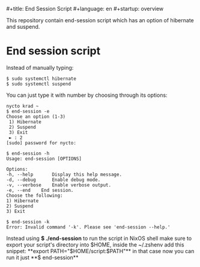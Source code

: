 #+title: End Session Script
#+language: en
#+startup: overview

This repository contain end-session script which has an option of hibernate and suspend. 

# End session script
Instead of manually typing:
```shell
$ sudo systemctl hibernate
$ sudo systemctl suspend
```
You can just type it with number by choosing through its options:
```
nycto krad ~ 
$ end-session -e
Choose an option (1-3) 
 1) Hibernate
 2) Suspend
 3) Exit
 ► : 2
[sudo] password for nycto: 

$ end-session -h
Usage: end-session [OPTIONS]

Options:
-h, --help       Display this help message.
-d, --debug      Enable debug mode.
-v, --verbose    Enable verbose output.
-e, --end    End session.
Choose the following:
1) Hibernate
2) Suspend
3) Exit

$ end-session -k
Error: Invalid command '-k'. Please see 'end-session --help.'

```
Instead using **$ ./end-session** to run the script in NixOS shell make sure to export your script's directory into $HOME, inside the ~/.zshenv add this snippet: **export PATH="$HOME/script:$PATH"** in that case now you can run it just **$ end-session**
